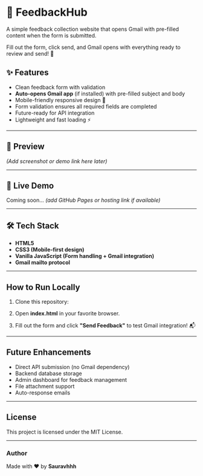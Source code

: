 # 📝 FeedbackHub  

A simple feedback collection website that opens Gmail with pre-filled content when the form is submitted.  

Fill out the form, click send, and Gmail opens with everything ready to review and send! 📧  

## ✨ Features  
- Clean feedback form with validation  
- **Auto-opens Gmail app** (if installed) with pre-filled subject and body  
- Mobile-friendly responsive design 📱  
- Form validation ensures all required fields are completed  
- Future-ready for API integration  
- Lightweight and fast loading ⚡  

---

## 📸 Preview
*(Add screenshot or demo link here later)*  

---

## 🚀 Live Demo  
Coming soon... *(add GitHub Pages or hosting link if available)*  

---

## 🛠️ Tech Stack  
- **HTML5**  
- **CSS3 (Mobile-first design)**  
- **Vanilla JavaScript (Form handling + Gmail integration)**  
- **Gmail mailto protocol**  

---

## How to Run Locally  

1. Clone this repository:

2. Open **index.html** in your favorite browser.  

3. Fill out the form and click **"Send Feedback"** to test Gmail integration! 📬  

---

## Future Enhancements  
- Direct API submission (no Gmail dependency)  
- Backend database storage  
- Admin dashboard for feedback management  
- File attachment support  
- Auto-response emails  

---

## License  
This project is licensed under the MIT License.  

---

### Author  
Made with ❤️ by **Sauravhhh**  
